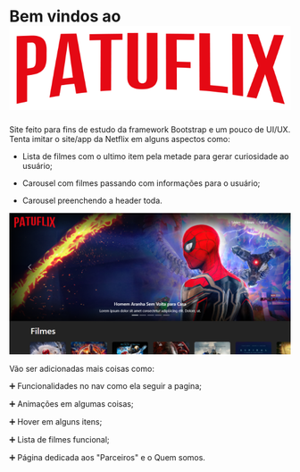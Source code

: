 # Bem vindos ao ![plot](./img/logo/patuflix.png)

Site feito para fins de estudo da framework Bootstrap e um pouco de UI/UX. Tenta imitar o site/app da Netflix em alguns aspectos como:

- Lista de filmes com o ultimo item pela metade para gerar curiosidade ao usuário;

 - Carousel com filmes passando com informações para o usuário;
 - Carousel preenchendo a header toda.

![plot](./img/tela-patuflix.png)

 Vão ser adicionadas mais coisas como:

:heavy_plus_sign: Funcionalidades no nav como ela seguir a pagina;

:heavy_plus_sign: Animações em algumas coisas;

:heavy_plus_sign: Hover em alguns itens;

:heavy_plus_sign: Lista de filmes funcional;

:heavy_plus_sign: Página dedicada aos "Parceiros" e o Quem somos.

